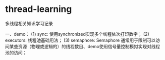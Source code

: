 # thread-learning

多线程相关知识学习记录

一、demo：
(1) sync: 使用synchronized实现多个线程依次打印数字；
(2) executors: 线程池基础用法；
(3) semaphore: Semaphore 通常用于限制可以访问某些资源（物理或逻辑的）的线程数目、demo使用信号量控制模拟实现对线程池的访问；
